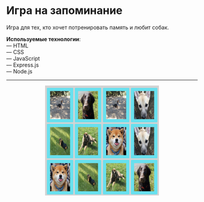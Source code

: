 <h1>Игра на запоминание</h1>

Игра для тех, кто хочет потренировать память и любит собак. <br>

<strong>Используемые технологии</strong>: <br>
— HTML<br>
— CSS<br>
— JavaScript<br>
— Express.js<br>
— Node.js<br>

<hr>

<p align="center">
  <img src="public/images/game-concentration.png" width="300" alt="Список всех задач">
</p>

